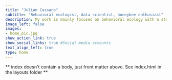 ```yaml
---
title: "Julian Cassano"
subtitle: "Behavioral ecologist, data scientist, honeybee enthusiast"
description: My work is mainly focused on behavioral ecology with a strong emphasis on data analytics, mathematical modeling and data visualization. My current MS thesis seeks to understand the evolutionary reasons for phenotypic diversity inside a honeybee colony and broader relationships between behavior, physiology and life history traits in a social insect. I enjoy finding patterns in noisy, messy datasets and developing multidimensional programming solutions to solve complex problems. I also strive to maintain a healthy balance of outdoor activities, curating my indoor plants and traveling to exciting destinations. 
image_left: false
images:
- home_pic.jpg
show_action_link: true
show_social_links: true #Social media accounts
text_align_left: true
type: home
---
```


** index doesn't contain a body, just front matter above.
See index.html in the layouts folder **
